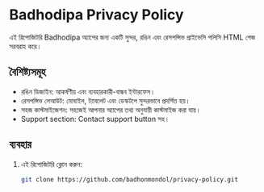 # Badhodipa Privacy Policy

এই রিপোজিটরি Badhodipa অ্যাপের জন্য একটি সুন্দর, রঙিন এবং রেসপন্সিভ প্রাইভেসি পলিসি HTML পেজ সরবরাহ করে।

## বৈশিষ্ট্যসমূহ

- রঙিন ডিজাইন: আকর্ষণীয় এবং ব্যবহারকারী-বান্ধব ইন্টারফেস।
- রেসপন্সিভ লেআউট: মোবাইল, ট্যাবলেট এবং ডেস্কটপে সুন্দরভাবে প্রদর্শিত হয়।
- সহজ কাস্টমাইজেশন: সহজেই আপনার অ্যাপের তথ্য অনুযায়ী কাস্টমাইজ করা যায়।
- Support section: Contact support button সহ।

## ব্যবহার

1. এই রিপোজিটরি ক্লোন করুন:
   ```bash
   git clone https://github.com/badhonmondol/privacy-policy.git
